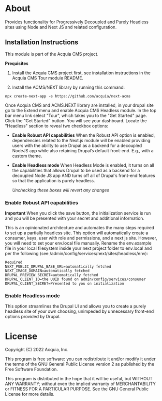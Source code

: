 # About

Provides functionality for Progressively Decoupled and Purely Headless sites using Node and Next JS and related configuration.

## Installation Instructions

This module is part of the Acquia CMS project. 

**Prequisites**

1. Install the Acquia CMS project first, see installation instructions in the Acquia CMS Tour module README.

2. Install the ACMS/NEXT library by running this command:
```
npx create-next-app -e https://github.com/acquia/next-acms
```

Once Acquia CMS and ACMS.NEXT library are installed, in your drupal site go to the Extend menu and enable Acquia CMS Headless module. In the top bar menu link select "Tour", which takes you to the "Get Started" page. Click the "Get Started" button. You will see your dashboard. Locate the "Headless" section to reveal two checkbox options: 

* **Enable Robust API capabilities** When the Robust API option is enabled, dependencies related to the Next.js module will be enabled providing users with the ability to use Drupal as a backend for a decoupled NodeJS app while also retaining Drupal’s default front-end. E.g., with a custom theme.
 
* **Enable Headless mode** When Headless Mode is enabled, it turns on all the capabilities that allows Drupal to be used as a backend for a decoupled Node JS app AND turns off all of Drupal’s front-end features so that the application is purely headless.

	_Unchecking these boxes will revert any changes_

### Enable Robust API capabilities
**Important** When you click the save button, the initialization service is run and you will be presented with your secret and additional information. 

This is an opinionated architecture and automates the many steps required to set up a partially headless site. This option will automatically create a consumer, keys, user with role and permissions, and a next js site. However, you will need to set your env.local file manually. Rename the env.example file in your local filesystem inside your next project folder to env.local and per the following (see /admin/config/services/next/sites/headless/env):

```
Required 
NEXT_PUBLIC_DRUPAL_BASE_URL=automatically fetched 
NEXT_IMAGE_DOMAIN=automatically fetched
DRUPAL_PREVIEW_SECRET=automatically fetched
DRUPAL_CLIENT_ID=the UUID found on admin/config/services/consumer
DRUPAL_CLIENT_SECRET=Presented to you on initialization
```
### Enable Headless mode
This option streamlines the Drupal UI and allows you to create a purely headless site of your own choosing, unimpeded by unnecessary front-end options provided by Drupal.


# License

Copyright (C) 2022 Acquia, Inc.

This program is free software: you can redistribute it and/or modify it under the terms of the GNU General Public License version 2 as published by the Free Software Foundation.

This program is distributed in the hope that it will be useful, but WITHOUT ANY WARRANTY; without even the implied warranty of MERCHANTABILITY or FITNESS FOR A PARTICULAR PURPOSE.  See the GNU General Public License for more details.
